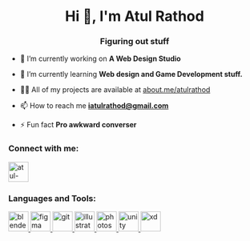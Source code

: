 <h1 align="center">Hi 👋, I'm Atul Rathod</h1>
<h3 align="center">Figuring out stuff</h3>

- 🔭 I’m currently working on **A Web Design Studio**

- 🌱 I’m currently learning **Web design and Game Development stuff.**

- 👨‍💻 All of my projects are available at [about.me/atulrathod](about.me/atulrathod)

- 📫 How to reach me **iatulrathod@gmail.com**

- ⚡ Fun fact **Pro awkward converser**

<h3 align="left">Connect with me:</h3>
<p align="left">
<!-- <a href="https://twitter.com/iatulrathod" target="blank" rel="noreferrer"><img align="center" src="https://upload.wikimedia.org/wikipedia/commons/6/6f/Logo_of_Twitter.svg" alt="iatulrathod" height="40" width="40" /></a> -->
<a href="https://linkedin.com/in/atul-rathod" target="blank" rel="noreferrer"><img align="center" src="https://brandeps.com/icon-download/L/Linkedin-icon-vector-13.svg" alt="atul-rathod" height="40" width="40" /></a>
<!-- <a href="https://instagram.com/iatulrathod" target="blank" rel="noreferrer"><img align="center" src="https://upload.wikimedia.org/wikipedia/commons/e/e7/Instagram_logo_2016.svg" alt="iatulrathod" height="40" width="40" /></a> -->
<!-- <a href="https://www.behance.net/atul-rathod" target="blank" rel="noreferrer"><img align="center" src="https://raw.githubusercontent.com/rahuldkjain/github-profile-readme-generator/master/src/images/icons/Social/behance.svg" alt="atul-rathod" height="40" width="40" /></a> -->
<!-- <a href="https://www.youtube.com/c/iatulrathod" target="blank" rel="noreferrer"><img align="center" src="https://upload.wikimedia.org/wikipedia/commons/7/79/YouTube_social_red_square_%282017%29.svg" alt="iatulrathod" height="40" width="40" /></a> -->
<!-- <a href="https://discord.gg/atul.xd" target="blank" rel="noreferrer"><img align="center" src=https://blogger.googleusercontent.com/img/b/R29vZ2xl/AVvXsEi8tuBNzoVcyex1b6t2HDnh4LYlnKjovlg3HIuy03iV8r5lQq1j8JfCk1rVv7R0Or767dd7qSUS2ek_bs8eO6zm1F6kU1ogh8qGe75IWjtF0DGBfNNIDKbSzJ1w5FlQL6na9b14Za1YW3fkDoEE35JOIDQLnFspDm15MDbcAtE3yaHUa7jfauFUqkvLnJR4/s320/discord-logo-png-7617.png" alt="atul.xd" height="40" width="40" /></a> -->
</p>

<h3 align="left">Languages and Tools:</h3>
<p align="left"> 
  <a href="https://www.blender.org/" target="_blank" rel="noreferrer"> <img src="https://download.blender.org/branding/community/blender_community_badge_white.svg" alt="blender" width="40" height="40"/> </a> 
  <a href="https://www.figma.com/" target="_blank" rel="noreferrer"> <img src="https://www.vectorlogo.zone/logos/figma/figma-icon.svg" alt="figma" width="40" height="40"/> </a> <a href="https://git-scm.com/" target="_blank" rel="noreferrer"> <img src="https://www.vectorlogo.zone/logos/git-scm/git-scm-icon.svg" alt="git" width="40" height="40"/> </a> 
  <a href="https://www.adobe.com/in/products/illustrator.html" target="_blank" rel="noreferrer"> <img src="https://www.vectorlogo.zone/logos/adobe_illustrator/adobe_illustrator-icon.svg" alt="illustrator" width="40" height="40"/> </a> 
  <a href="https://www.photoshop.com/en" target="_blank" rel="noreferrer"> <img src="https://upload.wikimedia.org/wikipedia/commons/archive/a/af/20200226101009%21Adobe_Photoshop_CC_icon.svg" alt="photoshop" width="40" height="40"/> </a> 
  <a href="https://unity.com/" target="_blank" rel="noreferrer"> <img src="https://www.vectorlogo.zone/logos/unity3d/unity3d-icon.svg" alt="unity" width="40" height="40"/> </a> 
  <a href="https://www.adobe.com/products/xd.html" target="_blank" rel="noreferrer"> <img src="https://blogger.googleusercontent.com/img/b/R29vZ2xl/AVvXsEjCNr_g7xWcjV4En1HG_-Cp8b2LDiSw6E0F9TFGitB4BLUwffd1JL8gRYRlyYlSw4TcjE8Rt17J47IZL3elG-QqI5royIJ0LE-FfS6yBzUX_x7XQCL1xQZgB1it-jdLxuznUi6W1znRq2Ct3dje9-LSHzV1cWxXIWh2VlKPzjXJvFIDqOm4gPqKc8bLcuu5/s1600/Illustration6.png" alt="xd" width="40" height="40"/> </a> </p>
